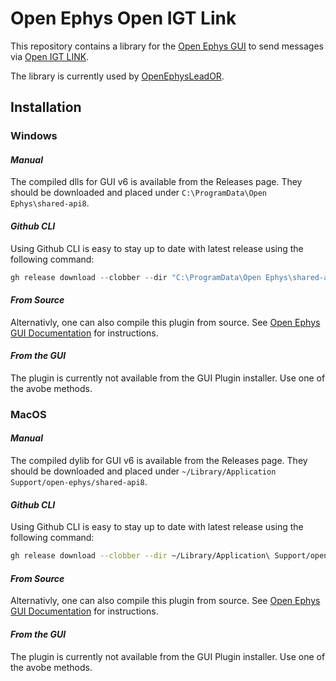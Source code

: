 # Open Ephys Open IGT Link

This repository contains a library for the [Open Ephys GUI](https://github.com/open-ephys/plugin-GUI) to send messages via [Open IGT LINK](http://openigtlink.org/). 

The library is currently used by [OpenEphysLeadOR](https://github.com/netstim/OpenEphysLeadOR).

## Installation

### **Windows**

#### _Manual_

The compiled dlls for GUI v6 is available from the Releases page. They should be downloaded and placed under `C:\ProgramData\Open Ephys\shared-api8`.

#### _Github CLI_

Using Github CLI is easy to stay up to date with latest release using the following command:

```PowerShell
gh release download --clobber --dir "C:\ProgramData\Open Ephys\shared-api8" --pattern *.dll --repo netstim/OpenEphysIGTLink
```

#### _From Source_

Alternativly, one can also compile this plugin from source. See [Open Ephys GUI Documentation](https://open-ephys.github.io/gui-docs/Developer-Guide/Compiling-plugins.html) for instructions.

#### _From the GUI_

The plugin is currently not available from the GUI Plugin installer. Use one of the avobe methods.

### **MacOS**

#### _Manual_

The compiled dylib for GUI v6 is available from the Releases page. They should be downloaded and placed under `~/Library/Application Support/open-ephys/shared-api8`.

#### _Github CLI_

Using Github CLI is easy to stay up to date with latest release using the following command:

```sh
gh release download --clobber --dir ~/Library/Application\ Support/open-ephys/shared-api8 --pattern *.dylib --repo netstim/OpenEphysIGTLink
```

#### _From Source_

Alternativly, one can also compile this plugin from source. See [Open Ephys GUI Documentation](https://open-ephys.github.io/gui-docs/Developer-Guide/Compiling-plugins.html) for instructions.

#### _From the GUI_

The plugin is currently not available from the GUI Plugin installer. Use one of the avobe methods.